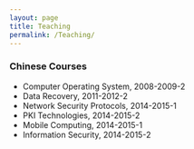 ```yaml
---
layout: page
title: Teaching
permalink: /Teaching/
---
```


### **Chinese Courses**
* Computer Operating System, 2008-2009-2
* Data Recovery, 2011-2012-2
* Network Security Protocols, 2014-2015-1
* PKI Technologies, 2014-2015-2
* Mobile Computing, 2014-2015-1
* Information Security, 2014-2015-2

